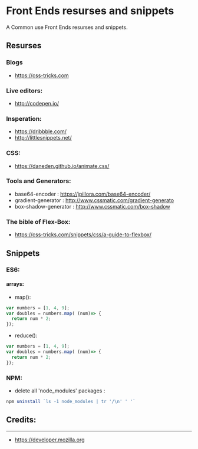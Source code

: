 # Front Ends resurses and snippets  
A Common use Front Ends resurses and snippets.    

## Resurses

### Blogs
- https://css-tricks.com

### Live editors:
- http://codepen.io/

### Insperation:
- https://dribbble.com/
- http://littlesnippets.net/

### CSS:
- https://daneden.github.io/animate.css/

### Tools and Generators:
- base64-encoder : https://jpillora.com/base64-encoder/
- gradient-generator : http://www.cssmatic.com/gradient-generato
- box-shadow-generator : http://www.cssmatic.com/box-shadow

### The bible of Flex-Box:
- https://css-tricks.com/snippets/css/a-guide-to-flexbox/



## Snippets

### ES6:

#### arrays:
- map():
```javascript
var numbers = [1, 4, 9];
var doubles = numbers.map( (num)=> {
  return num * 2;
});
```
- reduce():
```javascript
var numbers = [1, 4, 9];
var doubles = numbers.map( (num)=> {
  return num * 2;
});
```
### NPM: 

- delete all 'node_modules' packages :
```javascript
npm uninstall `ls -1 node_modules | tr '/\n' ' '`
```




## Credits:
---
- https://developer.mozilla.org
